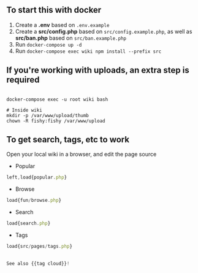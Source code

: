 ## To start this with docker

1. Create a **.env** based on `.env.example`
2. Create a **src/config.php** based on `src/config.example.php`, as well as **src/ban.php** based on `src/ban.example.php`
3. Run ```docker-compose up -d```
4. Run ```docker-compose exec wiki npm install --prefix src```

## If you're working with uploads, an extra step is required

```

docker-compose exec -u root wiki bash

# Inside wiki
mkdir -p /var/www/upload/thumb
chown -R fishy:fishy /var/www/upload

```

## To get search, tags, etc to work

Open your local wiki in a browser, and edit the page source

 - Popular

```js
left,load{popular.php}
```

 - Browse

```js
load{fun/browse.php}
```

- Search

```js
load{search.php}
```

- Tags

```js
load{src/pages/tags.php} 
 
 
See also {{tag cloud}}!
```

